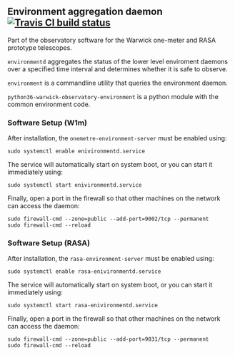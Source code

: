 ## Environment aggregation daemon [![Travis CI build status](https://travis-ci.org/warwick-one-metre/environmentd.svg?branch=master)](https://travis-ci.org/warwick-one-metre/environmentd)

Part of the observatory software for the Warwick one-meter and RASA prototype telescopes.

`environmentd` aggregates the status of the lower level enviroment daemons over a specified time interval and determines whether it is safe to observe.

`environment` is a commandline utility that queries the environment daemon.

`python36-warwick-observatory-environment` is a python module with the common environment code.

### Software Setup (W1m)

After installation, the `onemetre-environment-server` must be enabled using:
```
sudo systemctl enable enivironmentd.service
```

The service will automatically start on system boot, or you can start it immediately using:
```
sudo systemctl start enivironmentd.service
```

Finally, open a port in the firewall so that other machines on the network can access the daemon:
```
sudo firewall-cmd --zone=public --add-port=9002/tcp --permanent
sudo firewall-cmd --reload
```

### Software Setup (RASA)

After installation, the `rasa-environment-server` must be enabled using:
```
sudo systemctl enable rasa-enivironmentd.service
```

The service will automatically start on system boot, or you can start it immediately using:
```
sudo systemctl start rasa-enivironmentd.service
```

Finally, open a port in the firewall so that other machines on the network can access the daemon:
```
sudo firewall-cmd --zone=public --add-port=9031/tcp --permanent
sudo firewall-cmd --reload
```
